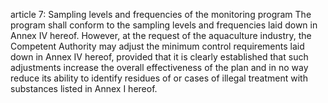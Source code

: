 article 7: Sampling levels and frequencies of the monitoring program
The program shall conform to the sampling levels and frequencies laid down in Annex IV hereof. However, at the request of the aquaculture industry, the Competent Authority may adjust the minimum control requirements laid down in Annex IV hereof, provided that it is clearly established that such adjustments increase the overall effectiveness of the plan and in no way reduce its ability to identify residues of or cases of illegal treatment with substances listed in Annex I hereof.
<ul>
</ul>
